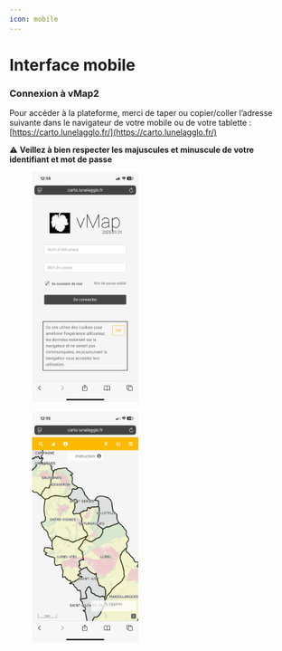 ```yaml
---
icon: mobile
---
```


# Interface mobile

### Connexion à vMap2

Pour accéder à la plateforme, merci de taper ou copier/coller l’adresse suivante dans le navigateur de votre mobile ou de votre tablette : [https://carto.lunelagglo.fr/](https://carto.lunelagglo.fr/)

⚠️ **Veillez à bien respecter les majuscules et minuscule de votre identifiant et mot de passe**

<div><figure><img src="../../.gitbook/assets/vmap_mobile_connexion.PNG" alt="" width="188"><figcaption></figcaption></figure> <figure><img src="../../.gitbook/assets/vmap_mobile_carte.PNG" alt="" width="188"><figcaption></figcaption></figure></div>
